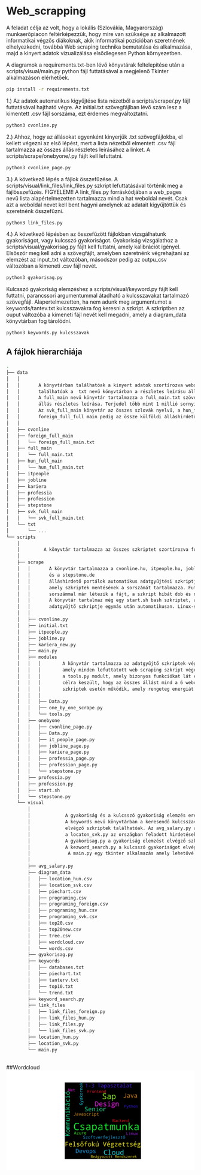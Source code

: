 # Web_scrapping

A feladat célja az volt, hogy a lokális (Szlovákia, Magyarország) munkaerőpiacon feltérképezzük,
hogy mire van szüksége az alkalmazott informatikai végzős diákoknak,
akik informatikai pozícióban szeretnének elhelyezkedni, 
továbbá Web scraping technika bemutatása és alkalmazása,
majd a kinyert adatok vizualizálása elsődlegesen Python környezetben.

A diagramok a requirements.txt-ben lévő könyvtárak feltelepítése után a scripts/visual/main.py python fájl futtatásával a megjelenő Tkinter alkalmazáson elérhetőek.

```bash
pip install -r requirements.txt
```

1.) Az adatok automatikus kigyűjtése lista nézetből a scripts/scrape/<oldalneve>.py fájl futtatásával hajtható végre.
    Az initial.txt szövegfájlban lévő szám lesz a kimentett .csv fájl sorszáma, ezt érdemes megváltoztatni.
    
```bash
python3 cvonline.py
```
2.) Ahhoz, hogy az állásokat egyenként kinyerjük .txt szövegfájlokba, el kellett végezni  az első lépést, 
    mert a lista nézetből elmentett .csv fájl tartalmazza az összes állás részletes leírásához a linket.
    A scripts/scrape/onebyone/<oldalneve>.py fájlt kell lefuttatni.
        
```bash
python3 cvonline_page.py
```
3.) A következő lépés a fájlok összefűzése.
    A scripts/visual/link_files/link_files.py szkript lefuttatásával történik meg a fájlösszefűzés.
    FIGYELEM!! A link_files.py forráskódjában a web_pages nevű lista alapértelmezetten tartalmazza mind a hat weboldal nevét.
                Csak azt a weboldal nevet kell bent hagyni amelynek az adatait kigyűjtöttük és szeretnénk összefűzni.
        
```bash
python3 link_files.py
```

 4.) A következő lépésben az összefűzött fájlokban vizsgálhatunk gyakoriságot, vagy kulcsszó gyakoriságot.
    Gyakoriság vizsgálathoz a scripts/visual/gyakorisag.py fájlt kell futtatni, amely kalibrációt igényel.
    Elsőször meg kell adni a szövegfájlt, amelyben szeretnénk végrehajtani az elemzést az input_txt változóban, másodszor pedig
    az outpu_csv változóban a kimeneti .csv fájl nevét.

```bash
python3 gyakorisag.py
```
Kulcsszó gyakoriság elemzéshez a scripts/visual/keyword.py fájlt kell futtatni, parancssori argumentummal átadható a
    kulcsszavakat tartalmazó szövegfájl. Alapertelmezetten, ha nem adunk meg argumentumot a keywords/tantev.txt kulcsszavakra fog keresni a szkript.
    A szkriptben az ouput változóba a kimeneti fájl nevét kell megadni, amely a diagram_data könyvtárban fog tárolódni.
```bash
python3 keywords.py kulcsszavak
```


## A fájlok hierarchiája

```bash
.
├── data
│   │
│   │       A könyvtárban találhatóak a kinyert adatok szortírozva weboldal név szerint, továbbá itt 
│   │       találhatóak a  txt nevű könyvtárban a részletes leírásu állások szöveges fájl formában.
│   │       A full_main nevű könyvtár tartalmazza a full_main.txt szöveges fájlt, amelyben össze van fűzve mind az összes
│   │       állás részletes leírása. Terjedel több mint 1 millió sornyi szöveg windows jegyzettömb nem mindig tudja megnyitni.
│   │       Az svk_full_main könyvtár az összes szlovák nyelvű, a hun_full_main az összes magyar nyelvű és a 
│   │       foreign_full_full main pedig az össze külföldi álláshirdető portál állását összefűzve tartalmazza.
│   │
│   ├── cvonline
│   ├── foreign_full_main
│   │   └── foreign_full_main.txt
│   ├── full_main
│   │   └── full_main.txt
│   ├── hun_full_main
│   │   └── hun_full_main.txt
│   ├── itpeople
│   ├── jobline
│   ├── kariera
│   ├── professia
│   ├── profession
│   ├── stepstone
│   ├── svk_full_main
│   │   └── svk_full_main.txt
│   └── txt
│       └── ...
└── scripts
    │
    │         A könyvtár tartalmazza az összes szkriptet szortírozva funkcionalitásuk szerint.
    │        
    ├── scrape
    │   │       A könyvtár tartalmazza a cvonline.hu, itpeople.hu, jobline.hu, kariera.sk, professia.sk, profession.hu 
    │   │       és a stepstone.de 
    │   │       álláshirdető portálok automatikus adatgyűjtési szkriptjét. Továbbá tartalmaz egy inital.txt nevű szövegfájlt, 
    │   │       amely szkriptek mentésének a sorszámát tartalmazza. Futtatáskor érdemes megváltoztatni ellenben, ha az adott 
    │   │       sorszámmal már létezik a fájt, a szkript hibát dob és nem fut le. 
    │   │       A könyvtár tartalmaz még egy start.sh bash szkriptet, amllyel futtatható az összes weboldal
    │   │       adatgyűjtő szkriptje egymás után automatikusan. Linux-specifikus parancsokat tartalmaz, Windows környezetben nem működik.
    │   │
    │   ├── cvonline.py
    │   ├── initial.txt
    │   ├── itpeople.py
    │   ├── jobline.py
    │   ├── kariera_new.py
    │   ├── main.py
    │   ├── modules
    │   │   │        A könyvtár tartalmazza az adatgyűjtő szkriptek végén használt Data.py osztályt, 
    │   │   │        amely minden lefuttatott web scraping szkript végén meghívódik. Ezenfelül tartalmazza a
    │   │   │        a tools.py modult, amely bizonyos funkciókat lát el a web scraping szkriptekben. A one_by_one_scrape.py modul arra a
    │   │   │        célra keszült, hogy az összes állást mind a 6 weboldalon automatikusan tudjuk kigyűjteni. Sajnos csak megfelelően karban tartott
    │   │   │        szkriptek esetén működik, amely rengeteg energiát és időt igényel, ezért csak minta jelleggel szolgál, hogy meg lehet így is oldani.
    │   │   │                
    │   │   ├── Data.py
    │   │   ├── one_by_one_scrape.py
    │   │   └── tools.py
    │   ├── onebyone
    │   │   ├── cvonline_page.py
    │   │   ├── Data.py
    │   │   ├── it_people_page.py
    │   │   ├── jobline_page.py
    │   │   ├── kariera_page.py
    │   │   ├── professia_page.py
    │   │   ├── profession_page.py
    │   │   └── stepstone.py
    │   ├── professia.py
    │   ├── profession.py
    │   ├── start.sh
    │   └── stepstone.py
    └── visual
        │ 
        │             A gyakoriság és a kulcsszó gyakoriság elemzés eredményei a diagram_data könyvtárban tárolódnak.
        │             A keywords nevű könyvtárban a keresendő kulcsszavak vannak szöveg fájlokban.A link_files könyvtárban a fájl összefűzést 
        │             elvégző szkriptek találhatóak. Az avg_salary.py az átlagfizetést számít a szlovákiában feladott hirdetésekből. A location_hun.py és
        │             a locaton_svk.py az országban feladott hirdetések adatait gyűjti össze.
        │             A gyakorisag.py a gyakoriság elemzést elvégző szkript.
        │             A kezword_search.py a kulcsszó gyakoriságot elvégző szkript.
        │              A main.py egy tkinter alkalmazás amely lehetővé teszi a különböző diagramok közti böngészést és a diagramok generálását.
        │  
        ├── avg_salary.py
        ├── diagram_data
        │   ├── location_hun.csv
        │   ├── location_svk.csv
        │   ├── piechart.csv
        │   ├── programing.csv
        │   ├── programing_foreign.csv
        │   ├── programing_hun.csv
        │   ├── programing_svk.csv
        │   ├── top20.csv
        │   ├── top20new.csv
        │   ├── tree.csv
        │   ├── wordcloud.csv
        │   └── words.csv
        ├── gyakorisag.py
        ├── keywords
        │   ├── databases.txt
        │   ├── piechart.txt
        │   ├── tanterv.txt
        │   ├── top10.txt
        │   └── trend.txt
        ├── keyword_search.py
        ├── link_files
        │   ├── link_files_foreign.py
        │   ├── link_files_hun.py
        │   ├── link_files.py
        │   └── link_files_svk.py
        ├── location_hun.py
        ├── location_svk.py
        └── main.py
      
```
##Wordcloud
![Wordcloud](wordcloud.png)

